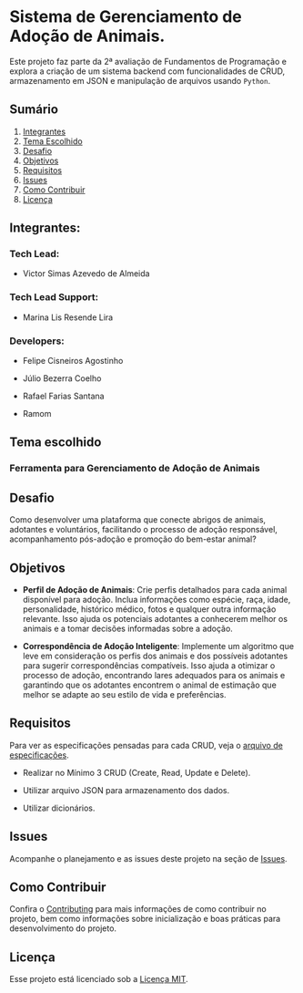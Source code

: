 # Sistema de Gerenciamento de Adoção de Animais.
Este projeto faz parte da 2ª avaliação de Fundamentos de Programação e explora a criação de um sistema backend com funcionalidades de CRUD, armazenamento em JSON e manipulação de arquivos usando ```Python```.
## Sumário
1. [Integrantes](#integrantes)
2. [Tema Escolhido](#tema-escolhido)
3. [Desafio](#desafio)
4. [Objetivos](#objetivos)
5. [Requisitos](#requisitos)
6. [Issues](#issues)
7. [Como Contribuir](#como-contribuir)
8. [Licença](#licença)


## Integrantes:
### Tech Lead:
- ⁠Victor Simas Azevedo de Almeida

### Tech Lead Support:
- ⁠Marina Lis Resende Lira

### Developers:
- Felipe Cisneiros Agostinho

- ⁠Júlio Bezerra Coelho

- Rafael Farias Santana⁠

- Ramom

## Tema escolhido

### **Ferramenta para Gerenciamento de Adoção de Animais**

## Desafio

Como desenvolver uma plataforma que conecte abrigos de animais, adotantes e voluntários,
facilitando o processo de adoção responsável, acompanhamento pós-adoção e promoção do
bem-estar animal?

## Objetivos

- **Perfil de Adoção de Animais**: Crie perfis detalhados para cada animal disponível para adoção. Inclua informações como espécie, raça, idade, personalidade, histórico médico, fotos e qualquer outra informação relevante. Isso ajuda os potenciais adotantes a conhecerem melhor os animais e a tomar decisões informadas sobre a adoção.

- **Correspondência de Adoção Inteligente**: Implemente um algoritmo que leve em consideração os perfis dos animais e dos possíveis adotantes para sugerir correspondências compatíveis. Isso ajuda a otimizar o processo de adoção, encontrando lares adequados para os animais e garantindo que os adotantes encontrem o animal de estimação que melhor se adapte ao seu estilo de vida e preferências.

## Requisitos
Para ver as especificações pensadas para cada CRUD, veja o [arquivo de especificações](./specifications.md).

- Realizar no Mínimo 3 CRUD (Create, Read, Update e Delete).

- Utilizar arquivo JSON para armazenamento dos dados.

- Utilizar dicionários.

## Issues
Acompanhe o planejamento e as issues deste projeto na seção de [Issues](https://github.com/orgs/Projeto-Fundamentos/projects/1/views/7).

## Como Contribuir

Confira o [Contributing](./CONTRIBUTING.md) para mais informações de como contribuir no projeto, bem como informações sobre inicialização e boas práticas para desenvolvimento do projeto.

## Licença

Esse projeto está licenciado sob a [Licença MIT](./LICENSE).
